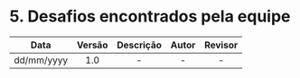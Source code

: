 # 5. Desafios encontrados pela equipe

|**Data** | **Versão** | **Descrição** | **Autor** | **Revisor** |
|:---: | :---: | :---: | :---: | :---: |
| dd/mm/yyyy | 1.0 | - | - | - |